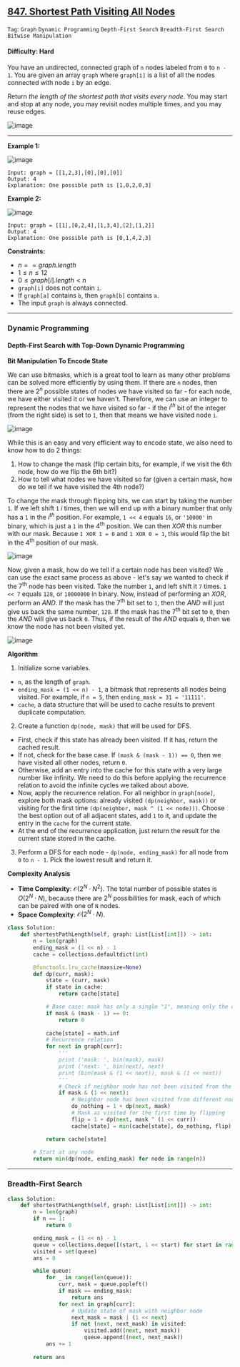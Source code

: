 ## [847. Shortest Path Visiting All Nodes](https://leetcode.com/problems/shortest-path-visiting-all-nodes)

```Tag```: ```Graph``` ```Dynamic Programming``` ```Depth-First Search``` ```Breadth-First Search``` ```Bitwise Manipulation```

#### Difficulty: Hard

You have an undirected, connected graph of ```n``` nodes labeled from ```0``` to ```n - 1```. You are given an array ```graph``` where ```graph[i]``` is a list of all the nodes connected with node ```i``` by an edge.

Return _the length of the shortest path that visits every node_. You may start and stop at any node, you may revisit nodes multiple times, and you may reuse edges.

![image](https://github.com/quananhle/Python/assets/35042430/e039d5f7-6d4f-4d03-b499-5196bf1bf1b7)

---

__Example 1:__

![image](https://assets.leetcode.com/uploads/2021/05/12/shortest1-graph.jpg)
```
Input: graph = [[1,2,3],[0],[0],[0]]
Output: 4
Explanation: One possible path is [1,0,2,0,3]
```

__Example 2:__

![image](https://assets.leetcode.com/uploads/2021/05/12/shortest2-graph.jpg)
```
Input: graph = [[1],[0,2,4],[1,3,4],[2],[1,2]]
Output: 4
Explanation: One possible path is [0,1,4,2,3]
```

__Constraints:__

- $n == graph.length$
- $1 \le n \le 12$
- $0 \le graph[i].length \lt n$
- ```graph[i]``` does not contain ```i```.
- If ```graph[a]``` contains ```b```, then ```graph[b]``` contains ```a```.
- The input ```graph``` is always connected.

---

### Dynamic Programming

#### Depth-First Search with Top-Down Dynamic Programming

__Bit Manipulation To Encode State__

We can use bitmasks, which is a great tool to learn as many other problems can be solved more efficiently by using them. If there are ```n``` nodes, then there are $2^n$ possible states of nodes we have visited so far - for each node, we have either visited it or we haven't. Therefore, we can use an integer to represent the nodes that we have visited so far - if the $i^{th}$ bit of the integer (from the right side) is set to ```1```, then that means we have visited node ```i```.

![image](https://leetcode.com/problems/shortest-path-visiting-all-nodes/Figures/847/847_1.png)

While this is an easy and very efficient way to encode state, we also need to know how to do 2 things:

1. How to change the mask (flip certain bits, for example, if we visit the 6th node, how do we flip the 6th bit?)
2. How to tell what nodes we have visited so far (given a certain mask, how do we tell if we have visited the 4th node?)

To change the mask through flipping bits, we can start by taking the number ```1```. If we left shift ```1``` $i$ times, then we will end up with a binary number that only has a ```1``` in the $i^{th}$ position. For example, ```1 << 4``` equals ```16```, or ```'10000'``` in binary, which is just a ```1``` in the 4<sup>th</sup> position. We can then $XOR$ this number with our mask. Because ```1 XOR 1 = 0``` and ```1 XOR 0 = 1```, this would flip the bit in the 4<sup>th</sup> position of our mask.

![image](https://leetcode.com/problems/shortest-path-visiting-all-nodes/Figures/847/847_2.png)

Now, given a mask, how do we tell if a certain node has been visited? We can use the exact same process as above - let's say we wanted to check if the 7<sup>th</sup> node has been visited. Take the number ```1```, and left shift it ```7``` times. ```1 << 7``` equals ```128```, or ```10000000``` in binary. Now, instead of performing an $XOR$, perform an $AND$. If the mask has the 7<sup>th</sup> bit set to ```1```, then the $AND$ will just give us back the same number, ```128```. If the mask has the 7<sup>th</sup> bit set to ```0```, then the $AND$ will give us back ```0```. Thus, if the result of the $AND$ equals ```0```, then we know the node has not been visited yet.

![image](https://leetcode.com/problems/shortest-path-visiting-all-nodes/Figures/847/847_3.png)

__Algorithm__

1. Initialize some variables.

- ```n```, as the length of ```graph```.
- ```ending_mask = (1 << n) - 1```, a bitmask that represents all nodes being visited. For example, if ```n = 5```, then ```ending_mask = 31 = '11111'```.
- ```cache```, a data structure that will be used to cache results to prevent duplicate computation.

2. Create a function ```dp(node, mask)``` that will be used for DFS.

- First, check if this state has already been visited. If it has, return the cached result.
- If not, check for the base case. If ```(mask & (mask - 1)) == 0```, then we have visited all other nodes, return ```0```.
- Otherwise, add an entry into the cache for this state with a very large number like infinity. We need to do this before applying the recurrence relation to avoid the infinite cycles we talked about above.
- Now, apply the recurrence relation. For all neighbor in ```graph[node]```, explore both mask options: already visited ```(dp(neighbor, mask))``` or visiting for the first time ```(dp(neighbor, mask ^ (1 << node)))```. Choose the best option out of all adjacent states, add ```1``` to it, and update the entry in the ```cache``` for the current state.
- At the end of the recurrence application, just return the result for the current state stored in the cache.

3. Perform a DFS for each node - ```dp(node, ending_mask)``` for all node from ```0``` to ```n - 1```. Pick the lowest result and return it.

__Complexity Analysis__

- __Time Complexity__: $\mathcal{O}(2^{N} \cdot N^{2})$. The total number of possible states is $O(2^{N} \cdot N)$, because there are $2^{N}$ possibilities for mask, each of which can be paired with one of ```N``` nodes.
- __Space Complexity__: $\mathcal{O}(2^{N} \cdot N)$.

```Python
class Solution:
    def shortestPathLength(self, graph: List[List[int]]) -> int:
        n = len(graph)
        ending_mask = (1 << n) - 1
        cache = collections.defaultdict(int)

        @functools.lru_cache(maxsize=None)
        def dp(curr, mask):
            state = (curr, mask)
            if state in cache:
                return cache[state]

            # Base case: mask has only a single "1", meaning only the current node has been visited
            if mask & (mask - 1) == 0:
                return 0
            
            cache[state] = math.inf
            # Recurrence relation
            for next in graph[curr]:
                '''
                print ('mask: ', bin(mask), mask)
                print ('next: ', bin(next), next)
                print (bin(mask & (1 << next)), mask & (1 << next))
                '''
                # Check if neighbor node has not been visited from the current node
                if mask & (1 << next):
                    # Neighbor node has been visited from different node, do nothing in mask
                    do_nothing = 1 + dp(next, mask)
                    # Mask as visited for the first time by flipping
                    flip = 1 + dp(next, mask ^ (1 << curr))
                    cache[state] = min(cache[state], do_nothing, flip)

            return cache[state]
        
        # Start at any node
        return min(dp(node, ending_mask) for node in range(n))
```

---

### Breadth-First Search

```Python
class Solution:
    def shortestPathLength(self, graph: List[List[int]]) -> int:
        n = len(graph)
        if n == 1:
            return 0

        ending_mask = (1 << n) - 1
        queue = collections.deque([(start, 1 << start) for start in range(n)])
        visited = set(queue)
        ans = 0

        while queue:
            for _ in range(len(queue)):
                curr, mask = queue.popleft()
                if mask == ending_mask:
                    return ans
                for next in graph[curr]:
                    # Update state of mask with neighbor node
                    next_mask = mask | (1 << next)
                    if not (next, next_mask) in visited:
                        visited.add((next, next_mask))
                        queue.append((next, next_mask))
            ans += 1
            
        return ans
```
